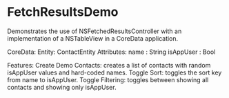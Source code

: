 # FetchResultsDemo

Demonstrates the use of NSFetchedResultsController with an implementation of a NSTableView in a CoreData application.

CoreData:
	Entity: ContactEntity
		Attributes: 
			name : String
			isAppUser : Bool

Features: 
	Create Demo Contacts: creates a list of contacts with random isAppUser values and hard-coded names.
	Toggle Sort: toggles the sort key from name to isAppUser.
	Toggle Filtering: toggles between showing all contacts and showing only isAppUser.
		
